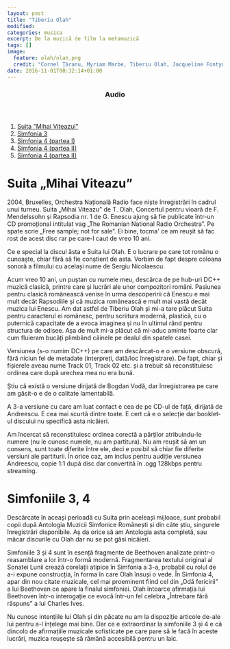 ```yaml
---
layout: post
title: "Tiberiu Olah"
modified:
categories: musica
excerpt: De la muzică de film la metamuzică 
tags: []
image: 
  feature: olah/olah.png
  credit: "Cornel Ţăranu, Myriam Marbe, Tiberiu Olah, Jacqueline Fontyn, Anatol Vieru, 1987 (tiberiuolah.ro)"
date: 2016-11-01T00:32:14+01:00
---
```

<section  class="toc">
	<header>
		<h3><i class="fa"></i> Audio</h3>
	</header>
	<div id="drawer">
		<audio preload></audio>
		<ol class="audio">
			<li><a href="#" data-src="/musica/Olah-Mihai-Viteazu.ogg">Suita "Mihai Viteazul"</a></li>
			<li><a href="#" data-src="/musica/Olah-Simfonia-3.ogg">Simfonia 3</a></li>
			<li><a href="#" data-src="/musica/Olah-Simfonia-4-I.ogg">Simfonia 4 (partea I)</a></li>
			<li><a href="#" data-src="/musica/Olah-Simfonia-4-II.ogg">Simfonia 4 (partea II)</a></li>
			<li><a href="#" data-src="/musica/Olah-Simfonia-4-III.ogg">Simfonia 4 (partea II)</a></li>
		</ol>
	</div>
</section><!-- /#table-of-contents -->

# Suita „Mihai Viteazu”
2004, Bruxelles, Orchestra Națională Radio face niște înregistrări în cadrul unui turneu. Suita „Mihai Viteazu” de T. Olah, Concertul pentru vioară de F. Mendelssohn și Rapsodia nr. 1 de G. Enescu ajung să fie publicate într-un CD promoțional intitulat vag „The Romanian National Radio Orchestra”. Pe spate scrie „Free sample; not for sale”. Ei bine, tocma' ce am reușit să fac rost de acest disc rar pe care-l caut de vreo 10 ani.

Ce e special la discul ăsta e Suita lui Olah. E o lucrare pe care tot românu o cunoaște, chiar fără să fie conștient de asta. Vorbim de fapt despre coloana sonoră a filmului cu același nume de Sergiu Nicolaescu. 

Acum vreo 10 ani, un puștan cu numele meu, descărca de pe hub-uri DC++ muzică clasică, printre care și lucrări ale unor compozitori români. Pasiunea pentru clasică românească venise în urma descoperirii că Enescu e mai mult decât Rapsodiile și că muzica românească e mult mai vastă decât muzica lui Enescu. Am dat astfel de Tiberiu Olah și mi-a tare plăcut Suita pentru caracterul ei românesc, pentru scriitura modernă, plastică, cu o puternică capacitate de a evoca imaginea și nu în ultimul rând pentru structura de odisee. Așa de mult mi-a plăcut că mi-aduc aminte foarte clar cum fluieram bucăți plimbând câinele pe dealul din spatele casei.  

Versiunea (s-o numim DC++) pe care am descărcat-o e o versiune obscură, fără niciun fel de metadate (interpreți, dată/loc înregistrare). De fapt, chiar și fișierele aveau nume Track 01, Track 02 etc. și a trebuit să reconstituiesc ordinea care după urechea mea nu era bună. 

Știu că există o versiune dirijată de Bogdan Vodă, dar înregistrarea pe care am găsit-o e de o calitate lamentabilă.

A 3-a versiune cu care am luat contact e cea de pe CD-ul de față, dirijată de Andreescu. E cea mai scurtă dintre toate. E cert că e o selecție dar booklet-ul discului nu specifică asta nicăieri. 

Am încercat să reconstituiesc ordinea corectă a părților atribuindu-le numere (nu le cunosc numele, nu am partitura). Nu am reușit să am un consens, sunt toate diferite între ele, deci e posibil să chiar fie diferite versiuni ale partiturii. În orice caz, am inclus pentru audiție versiunea Andreescu, copie 1:1 după disc dar convertită în .ogg 128kbps pentru streaming.

# Simfoniile 3, 4 
Descărcate în aceași perioadă cu Suita prin aceleași mijloace, sunt probabil copii după Antologia Muzicii Simfonice Românești și din câte știu, singurele înregistrări disponibile. Aș da orice să am Antologia asta completă, sau măcar discurile cu Olah dar nu se pot găsi nicăieri. 

Simfoniile 3 și 4 sunt în esență fragmente de Beethoven analizate printr-o reasamblare a lor într-o formă modernă. Fragmentarea textului original al Sonatei Lunii crează corelații atipice în Simfonia a 3-a, probabil cu rolul de a-i expune construcția, în forma în care Olah însuși o vede. În Simfonia 4, apar din nou citate muzicale, cel mai proeminent fiind cel din „Odă fericirii” a lui Beethoven ce apare la finalul simfoniei. Olah întoarce afirmația lui Beethoven într-o interogație ce evocă într-un fel celebra „Întrebare fără răspuns” a lui Charles Ives. 

Nu cunosc intențiile lui Olah și din păcate nu am la dispoziție articole de-ale lui pentru a-l înțelege mai bine. Dar ce e extraordinar la simfoniile 3 și 4 e că dincolo de afirmațiile muzicale sofisticate pe care pare să le facă în aceste lucrări, muzica reușește să rămână accesibilă pentru un laic. 


 

